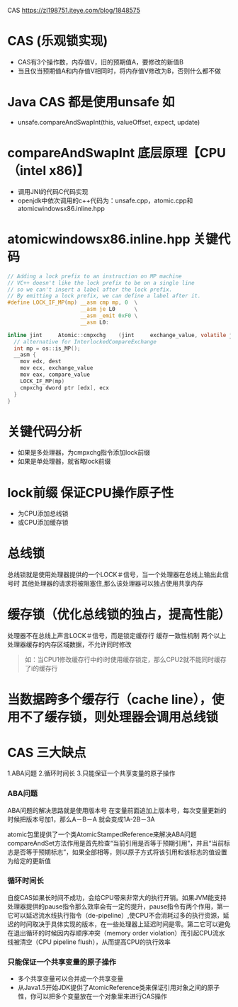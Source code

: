 CAS https://zl198751.iteye.com/blog/1848575

# CAS (乐观锁实现)
- CAS有3个操作数，内存值V，旧的预期值A，要修改的新值B
- 当且仅当预期值A和内存值V相同时，将内存值V修改为B，否则什么都不做

# Java CAS 都是使用unsafe 如
- unsafe.compareAndSwapInt(this, valueOffset, expect, update)

# compareAndSwapInt 底层原理【CPU（intel x86)】
- 调用JNI的代码C代码实现
- openjdk中依次调用的c++代码为：unsafe.cpp，atomic.cpp和atomicwindowsx86.inline.hpp

# atomicwindowsx86.inline.hpp 关键代码
```c
// Adding a lock prefix to an instruction on MP machine
// VC++ doesn't like the lock prefix to be on a single line
// so we can't insert a label after the lock prefix.
// By emitting a lock prefix, we can define a label after it.
#define LOCK_IF_MP(mp) __asm cmp mp, 0  \
                       __asm je L0      \
                       __asm _emit 0xF0 \
                       __asm L0:

inline jint     Atomic::cmpxchg    (jint     exchange_value, volatile jint*     dest, jint     compare_value) {
  // alternative for InterlockedCompareExchange
  int mp = os::is_MP();
  __asm {
    mov edx, dest
    mov ecx, exchange_value
    mov eax, compare_value
    LOCK_IF_MP(mp)
    cmpxchg dword ptr [edx], ecx
  }
}

```
# 关键代码分析
- 如果是多处理器，为cmpxchg指令添加lock前缀
- 如果是单处理器，就省略lock前缀

# lock前缀 保证CPU操作原子性
- 为CPU添加总线锁
- 或CPU添加缓存锁

# 总线锁
总线锁就是使用处理器提供的一个LOCK＃信号，当一个处理器在总线上输出此信号时
其他处理器的请求将被阻塞住,那么该处理器可以独占使用共享内存


# 缓存锁（优化总线锁的独占，提高性能）
处理器不在总线上声言LOCK＃信号，而是锁定缓存行
缓存一致性机制 两个以上处理器缓存的内存区域数据，不允许同时修改
> 如：当CPU1修改缓存行中的i时使用缓存锁定，那么CPU2就不能同时缓存了i的缓存行

# 当数据跨多个缓存行（cache line），使用不了缓存锁，则处理器会调用总线锁

# CAS 三大缺点
1.ABA问题
2.循环时间长
3.只能保证一个共享变量的原子操作

### ABA问题
ABA问题的解决思路就是使用版本号
在变量前面追加上版本号，每次变量更新的时候把版本号加1，那么A－B－A 就会变成1A-2B－3A

atomic包里提供了一个类AtomicStampedReference来解决ABA问题
compareAndSet方法作用是首先检查“当前引用是否等于预期引用”，并且“当前标志是否等于预期标志”，如果全部相等，则以原子方式将该引用和该标志的值设置为给定的更新值

### 循环时间长
自旋CAS如果长时间不成功，会给CPU带来非常大的执行开销。如果JVM能支持处理器提供的pause指令那么效率会有一定的提升，pause指令有两个作用，第一它可以延迟流水线执行指令（de-pipeline）,使CPU不会消耗过多的执行资源，延迟的时间取决于具体实现的版本，在一些处理器上延迟时间是零。第二它可以避免在退出循环的时候因内存顺序冲突（memory order violation）而引起CPU流水线被清空（CPU pipeline flush），从而提高CPU的执行效率

### 只能保证一个共享变量的原子操作
- 多个共享变量可以合并成一个共享变量
- 从Java1.5开始JDK提供了AtomicReference类来保证引用对象之间的原子性，你可以把多个变量放在一个对象里来进行CAS操作



